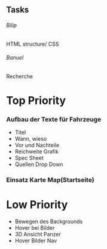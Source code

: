 ## Tasks

###### Bilip
HTML structure/ CSS

###### Banuel
Recherche


# Top Priority


### Aufbau der Texte für Fahrzeuge

- Titel
- Wann, wieso
- Vor und Nachteile
- Reichweite Grafik
- Spec Sheet
- Quellen Drop Down

### Einsatz Karte Map(Startseite)

# Low Priority

- Bewegen des Backgrounds
- Hover bei Bilder
- 3D Ansicht Panzer
- Hover Bilder Nav

 
 